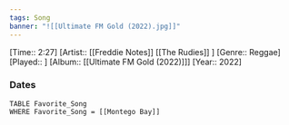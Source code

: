 ```yaml
---
tags: Song  
banner: "![[Ultimate FM Gold (2022).jpg]]"
---
```

[Time:: 2:27]
[Artist:: [[Freddie Notes]] [[The Rudies]] ]
[Genre:: Reggae]
[Played:: ]
[Album:: [[Ultimate FM Gold (2022)]]]
[Year:: 2022]
### Dates
````dataview
TABLE Favorite_Song
WHERE Favorite_Song = [[Montego Bay]]
````